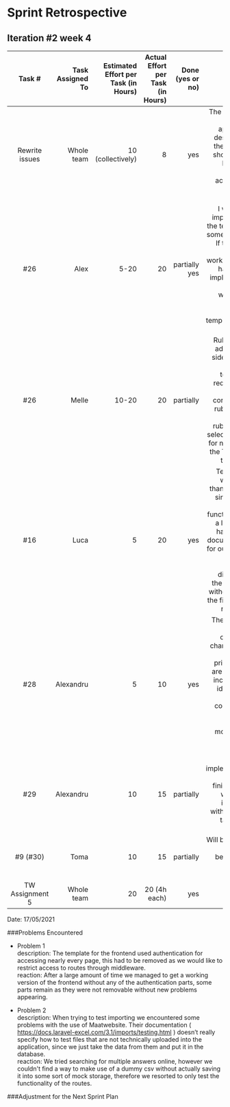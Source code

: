 # Sprint Retrospective

## Iteration #2 week 4

| Task #           | Task Assigned To         | Estimated Effort per Task (in Hours) | Actual Effort per Task (in Hours) | Done (yes or no) | Notes     |
|:------------------------:| ------------------------:| -----------------------------------: | --------------------------------: | ------------------------------------------------: | ---------: |
| Rewrite issues | Whole team | 10 (collectively) | 8 | yes | The issues did not have appropriate descriptions, the must and should haves have been filled in according to the issue template. |
| #26 | Alex | 5-20 | 20  | partially yes | I worked on implementing the template of some frontend. If that would not have worked I would have had to implement the js and css without any help of external templates but it worked. |
| #26  | Melle | 10-20 | 20 | partially | Rubrics were added to the sidebar in the frontend template, it redirects to a view containing all rubrics, from there any rubric can be selected which for now shows the TA view of that rubric. |
| #16 | Luca | 5 | 20 | yes | Testing took way longer than expected since we are using the functionality of a library that hasn’t much documentation for our specific use of importing directly into the database, without saving the file into our repository. |
| #28 | Alexandru | 5 | 10 | yes | The database had to be completely changed such that the primary keys are now self-incrementing ids to follow Laravel conventions. Relations between models have also been added. |
| #29 | Alexandru | 10 | 15 | partially | SSO implementation is almost finished, now we have to integrate it with the users table in the database. |
| #9 (#30) | Toma | 10 | 15 | partially | Will be finished at the beginning of the next iteration |
| TW Assignment 5 | Whole team | 20 | 20 (4h each) | yes | |

Date: 17/05/2021

###Problems Encountered
- Problem 1\
  description: The template for the frontend used authentication for accessing nearly every page, this had to be removed as we would like to restrict access to routes through middleware.\
  reaction: After a large amount of time we managed to get a working version of the frontend without any of the authentication parts, some parts remain as they were not removable without new problems appearing.

- Problem 2\
  description: When trying to test importing we encountered some problems with the use of Maatwebsite. Their documentation ( https://docs.laravel-excel.com/3.1/imports/testing.html ) doesn’t really specify how to test files that are not technically uploaded into the application, since we just take the data from them and put it in the database.\
  reaction: We tried searching for multiple answers online, however we couldn't find a way to make use of a dummy csv without actually saving it into some sort of mock storage, therefore we resorted to only test the functionality of the routes.

###Adjustment for the Next Sprint Plan
